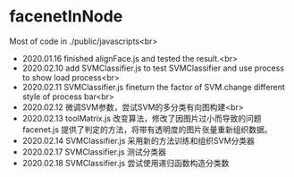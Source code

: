 ﻿# facenetInNode
Most of code in ./public/javascripts\<br>
* 2020.01.16 finished alignFace.js and tested the result.\<br>
* 2020.02.10 add SVMClassifier.js to test SVMClassifier and use process to show load process\<br>
* 2020.02.11 SVMClassifier.js fineturn the factor of SVM.change different style of process bar\<br>
* 2020.02.12 微调SVM参数，尝试SVM的多分类有向图构建\<br>
* 2020.02.13 toolMatrix.js 改变算法，修改了因图片过小而导致的问题 facenet.js 提供了判定的方法，将带有透明度的图片张量重新组织数据。 
* 2020.02.14 SVMClassifier.js 采用新的方法训练和组织SVM分类器
* 2020.02.17 SVMClassifier.js 测试分类器
* 2020.02.18 SVMClassifier.js 尝试使用递归函数构造分类数